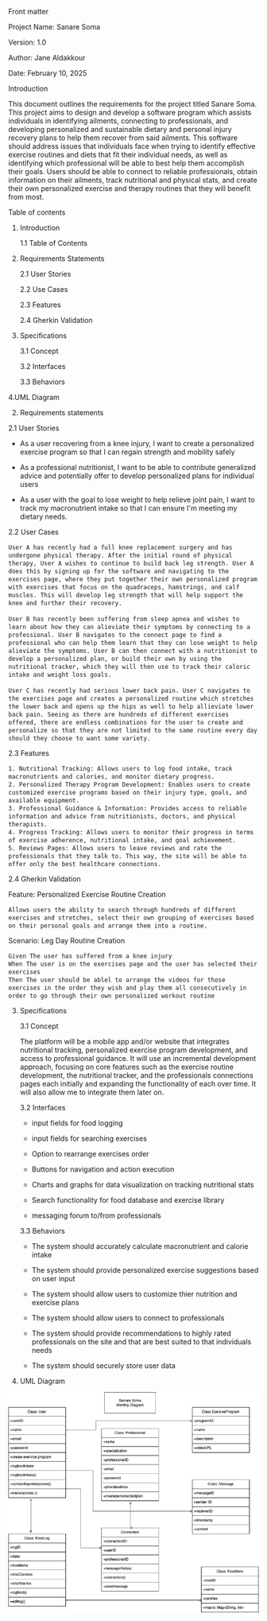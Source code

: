 Front matter

Project Name: Sanare Soma

Version: 1.0

Author: Jane Aldakkour

Date: February 10, 2025



Introduction

This document outlines the requirements for the project titled Sanare Soma. This project aims to design and develop a software program which assists individuals in identifying ailments, connecting to professionals, and developing personalized and sustainable dietary and personal injury recovery plans to help them recover from said ailments. This software should address issues that individuals face when trying to identify effective exercise routines and diets that fit their individual needs, as well as identifying which professional will be able to best help them accomplish their goals. Users should be able to connect to reliable professionals, obtain information on their ailments, track nutritional and physical stats, and create their own personalized exercise and therapy routines that they will benefit from most. 


Table of contents

1. Introduction

    1.1 Table of Contents

3. Requirements Statements

    2.1 User Stories

    2.2 Use Cases

    2.3 Features

    2.4 Gherkin Validation

5. Specifications

     3.1 Concept

    3.2 Interfaces

    3.3 Behaviors

4.UML Diagram


2. Requirements statements

2.1 User Stories

   - As a user recovering from a knee injury, I want to create a personalized exercise program so that I can regain strength and mobility safely
   
   - As a professional nutritionist, I want to be able to contribute generalized advice and potentially offer to develop personalized plans for individual users
   
   - As a user with the goal to lose weight to help relieve joint pain, I want to track my macronutrient intake so that I can ensure I'm meeting my dietary needs.


2.2 User Cases
   
    User A has recently had a full knee replacement surgery and has undergone physical therapy. After the initial round of physical therapy, User A wishes to continue to build back leg strength. User A does this by signing up for the software and navigating to the exercises page, where they put together their own personalized program with exercises that focus on the quadraceps, hamstrings, and calf muscles. This will develop leg strength that will help support the knee and further their recovery. 

    User B has recently been suffering from sleep apnea and wishes to learn about how they can alieviate their symptoms by connecting to a professional. User B navigates to the connect page to find a professional who can help them learn that they can lose weight to help alieviate the symptoms. User B can then connect with a nutritionist to develop a personalized plan, or build their own by using the nutritional tracker, which they will then use to track their caloric intake and weight loss goals. 

    User C has recently had serious lower back pain. User C navigates to the exercises page and creates a personalized routine which stretches the lower back and opens up the hips as well to help allieviate lower back pain. Seeing as there are hundreds of different exercises offered, there are endless combinations for the user to create and personalize so that they are not limited to the same routine every day should they choose to want some variety. 


2.3 Features
  
    1. Nutritional Tracking: Allows users to log food intake, track macronutrients and calories, and monitor dietary progress.
    2. Personalized Therapy Program Development: Enables users to create customized exercise programs based on their injury type, goals, and available equipment.
    3. Professional Guidance & Information: Provides access to reliable information and advice from nutritionists, doctors, and physical therapists.
    4. Progress Tracking: Allows users to monitor their progress in terms of exercise adherence, nutritional intake, and goal achievement.
    5. Reviews Pages: Allows users to leave reviews and rate the professionals that they talk to. This way, the site will be able to offer only the best healthcare connections. 


2.4 Gherkin Validation 

Feature: Personalized Exercise Routine Creation

    Allows users the ability to search through hundreds of different exercises and stretches, select their own grouping of exercises based on their personal goals and arrange them into a routine. 

  
  Scenario: Leg Day Routine Creation
  
    Given The user has suffered from a knee injury   
    When The user is on the exercises page and the user has selected their exercises
    Then The user should be ablel to arrange the videos for those exercises in the order they wish and play them all consecutively in order to go through their own personalized workout routine


3. Specifications

   3.1 Concept

    The platform will be a mobile app and/or website that integrates nutritional tracking, personalized exercise program            development, and access to professional guidance. It will use an incremental development approach, focusing on core             features such as the exercise routine development, the nutritional tracker, and the professionals connections pages each initially and expanding the functionality of each over time. It will also allow me to integrate them later on. 

   3.2 Interfaces
   

    - input fields for food logging 

    - input fields for searching exercises

    - Option to rearrange exercises order

    - Buttons for navigation and action execution

    - Charts and graphs for data visualization on tracking nutritional stats

    - Search functionality for food database and exercise library

    - messaging forum to/from professionals


   3.3 Behaviors

    - The system should accurately calculate macronutrient and calorie intake

    - The system should provide personalized exercise suggestions based on user input

    - The system should allow users to customize thier nutrition and exercise plans

    - The system should allow users to connect to professionals 

    - The system should provide recommendations to highly rated professionals on the site and that are best suited to that individuals needs

    - The system should securely store user data

5. UML Diagram

![Diagram of Sanare Soma](https://github.com/jaldakkour/CIDM6330_Final/blob/main/Assignment%201/Assignment1_for_final.png)


